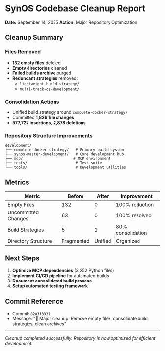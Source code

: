 # SynOS Codebase Cleanup Report

**Date:** September 14, 2025
**Action:** Major Repository Optimization

## Cleanup Summary

### Files Removed
- **132 empty files** deleted
- **Empty directories** cleaned
- **Failed builds archive** purged
- **Redundant strategies** removed:
  - `lightweight-build-strategy/`
  - `multi-track-os-development/`

### Consolidation Actions
- Unified build strategy around `complete-docker-strategy/`
- Committed **1,826 file changes**
- **577,727 insertions**, **2,878 deletions**

### Repository Structure Improvements
```
development/
├── complete-docker-strategy/   # Primary build system
├── synos-master-development/   # Core development hub
├── mcp/                       # MCP environment
├── tests/                      # Test suite
└── tools/                      # Development utilities
```

## Metrics

| Metric | Before | After | Improvement |
|--------|--------|-------|-------------|
| Empty Files | 132 | 0 | 100% reduction |
| Uncommitted Changes | 63 | 0 | 100% resolved |
| Build Strategies | 5 | 1 | 80% consolidation |
| Directory Structure | Fragmented | Unified | Organized |

## Next Steps

1. **Optimize MCP dependencies** (3,252 Python files)
2. **Implement CI/CD pipeline** for automated builds
3. **Document consolidated build process**
4. **Setup automated testing framework**

## Commit Reference
- Commit: `82a3f3331`
- Message: "🧹 Major cleanup: Remove empty files, consolidate build strategies, clean archives"

---
*Cleanup completed successfully. Repository is now optimized for efficient development.*